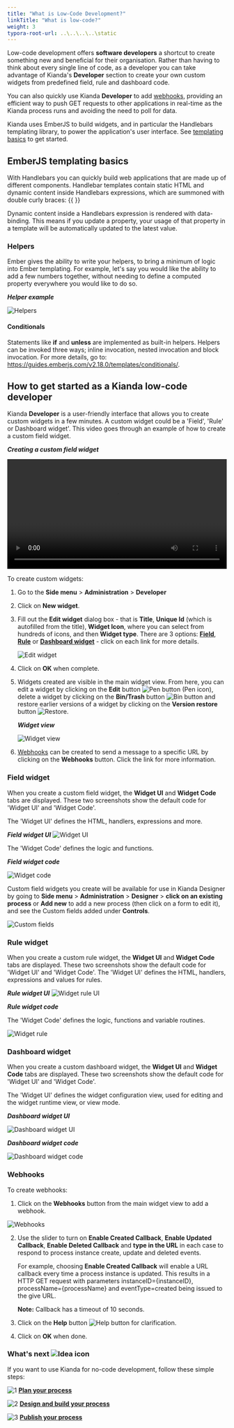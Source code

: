 ```yaml
---
title: "What is Low-Code Development?"
linkTitle: "What is low-code?"
weight: 3
typora-root-url: ..\..\..\..\static
---
```


Low-code development offers **software developers** a shortcut to create something new and beneficial for their organisation. Rather than having to think about every single line of code, as a developer you can take advantage of Kianda's **Developer** section to create your own custom widgets from predefined field, rule and dashboard code.

You can also quickly use Kianda **Developer** to add [webhooks](#webhooks), providing an efficient way to push GET requests to other applications in real-time as the Kianda process runs and avoiding the need to poll for data. 

Kianda uses EmberJS to build widgets, and in particular the Handlebars templating library, to power the application's user interface. See [templating basics](#emberjs-templating-basics) to get started.



## EmberJS templating basics

With Handlebars you can quickly build web applications that are made up of different components. Handlebar templates contain static HTML and dynamic content inside Handlebars expressions, which are summoned with double curly braces: {{ }}

Dynamic content inside a Handlebars expression is rendered with data-binding. This means if you update a property, your usage of that property in a template will be automatically updated to the latest value.

### Helpers 

Ember gives the ability to write your helpers, to bring a minimum of logic into Ember templating. For example, let's say you would like the ability to add a few numbers together, without needing to define a computed property everywhere you would like to do so.

***Helper example***

![Helpers](/images/write-our-own-helpers.png)

#### Conditionals

Statements like **if** and **unless** are implemented as built-in helpers. Helpers can be invoked three ways; inline invocation, nested invocation and block invocation. For more details, go to: https://guides.emberjs.com/v2.18.0/templates/conditionals/.



## How to get started as a Kianda low-code developer

Kianda **Developer** is a user-friendly interface that allows you to create custom widgets in a few minutes. A custom widget could be a 'Field', 'Rule' or Dashboard widget'. This video goes through an example of how to create a custom field widget.

***Creating a custom field widget***

<video width="100%" style="width:100%" controls>
    <source src="/videos/createwidget.mp4">
    Your browser does not support the video tag.
    </source>
</video>



To create custom widgets:

1. Go to the **Side menu** > **Administration** > **Developer**

2. Click on **New widget**.

3. Fill out the **Edit widget** dialog box - that is **Title**, **Unique Id** (which is autofilled from the title), **Widget Icon**, where you can select from hundreds of icons, and then **Widget type**. There are 3 options: **[Field](#field-widget)**, **[Rule](#rule-widget)** or **[Dashboard widget](#dashboard-widget)** - click on each link for more details. 

   ![Edit widget](/images/editwidget.gif)

4. Click on **OK** when complete.

5. Widgets created are visible in the main widget view. From here, you can edit a widget by clicking on the **Edit** button  ![Pen button](/images/bluepen.png) (Pen icon), delete a widget by clicking on the **Bin/Trash** button ![Bin button](/images/binicon.png) and restore earlier versions of a widget by clicking on the **Version restore** button ![Restore](/images/bluerestore.png).

   ***Widget view***

   ![Widget view](/images/widgetview2.jpg)

6. [Webhooks](#webhooks) can be created to send a message to a specific URL by clicking on the **Webhooks** button. Click the link for more information.

   

### Field widget

When you create a custom field widget, the **Widget UI** and **Widget Code** tabs are displayed. These two screenshots show the default code for 'Widget UI' and 'Widget Code'.

The 'Widget UI' defines the HTML, handlers, expressions and more.

***Field widget UI***
![Widget UI](/images/widgetfieldui.gif)

The 'Widget Code' defines the logic and functions.

***Field widget code***

![Widget code](/images/widgetcodefield.png)

Custom field widgets you create will be available for use in Kianda Designer by going to **Side menu** > **Administration** > **Designer** > **click on an existing process** or **Add new** to add a new process (then click on a form to edit it), and see the Custom fields added under **Controls**.

![Custom fields](/images/customcontrol.png)



### Rule widget

When you create a custom rule widget, the **Widget UI** and **Widget Code** tabs are displayed. These two screenshots show the default code for 'Widget UI' and 'Widget Code'. 
The 'Widget UI' defines the HTML, handlers, expressions and values for rules. 

***Rule widget UI***
![Widget rule UI ](/images/rulewidgetcode.gif)

***Rule widget code***

The 'Widget Code' defines the logic, functions and variable routines.

![Widget rule ](/images/rulewidget.gif)

### Dashboard widget

When you create a custom dashboard widget, the **Widget UI** and **Widget Code** tabs are displayed. These two screenshots show the default code for 'Widget UI' and 'Widget Code'.

The 'Widget UI' defines the widget configuration view, used for editing and the widget runtime view, or view mode. 

***Dashboard widget UI***

![Dashboard widget UI](/images/dashboardui.gif)

***Dashboard widget code***

![Dashboard widget code](/images/dashboardcode.gif)



### Webhooks

To create webhooks:

1. Click on the **Webhooks** button from the main widget view to add a webhook. 

![Webhooks](/images/webhooks50.gif)

2. Use the slider to turn on **Enable Created Callback**, **Enable Updated Callback**, **Enable Deleted Callback** and **type in the URL** in each case to respond to process instance create, update and deleted events. 

   For example, choosing **Enable Created Callback** will enable a URL callback every time a process instance is updated. This results in a HTTP GET request with parameters instanceID={instanceID}, processName={processName} and eventType=created being issued to the give URL.

   **Note:** Callback has a timeout of 10 seconds.

3. Click on the **Help** button ![Help button](/images/webhookhelp.PNG) for clarification. 

4. Click on **OK** when done.



### What's next  ![Idea icon](/images/18.png) ###

If you want to use Kianda for no-code development, follow these simple steps:

![1](/images/one.png)  [**Plan your process**](/docs/getting-started/create-first-process/plan-your-process/) 

![2](/images/two.png)  [**Design and build your process**](/docs/getting-started/create-first-process/design-and-build/)

![3](/images/three.png)  [**Publish your process**](/docs/getting-started/create-first-process/publish-your-process/)

